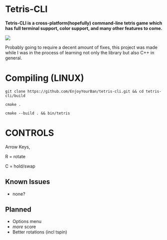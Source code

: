 # Tetris-CLI
<b>Tetris-CLI is a cross-platform(hopefully) command-line tetris game which has full terminal support, color support, and many other features to come.</b>

![](https://i.imgur.com/sMEzl3b.png)

Probably going to require a decent amount of fixes, this project was made while I was in the process of learning not only the library but also C++ in general.

# Compiling (LINUX)
`git clone https://github.com/EnjoyYourBan/tetris-cli.git && cd tetris-cli/build`

`cmake .`

`cmake --build . && bin/tetris`

# CONTROLS
Arrow Keys,

R = rotate

C = hold/swap

## Known Issues
- none?

## Planned
- Options menu
- *more* score
- Better rotations (incl tspin) 